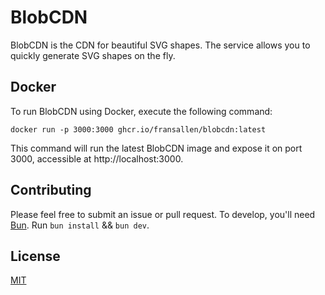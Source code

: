 # BlobCDN

BlobCDN is the CDN for beautiful SVG shapes. The service allows you to quickly generate SVG shapes on the fly.

## Docker

To run BlobCDN using Docker, execute the following command:

```
docker run -p 3000:3000 ghcr.io/fransallen/blobcdn:latest
```

This command will run the latest BlobCDN image and expose it on port 3000, accessible at http://localhost:3000.

## Contributing

Please feel free to submit an issue or pull request. To develop, you'll need [Bun](https://bun.sh). Run `bun install` && `bun dev`.

## License

[MIT](https://github.com/fransallen/blobcdn/blob/main/LICENSE)
